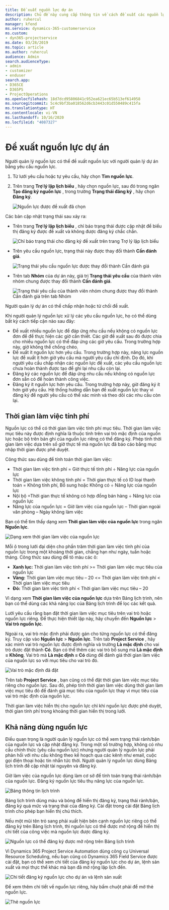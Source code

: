 ```yaml
---
title: Đề xuất nguồn lực dự án
description: Chủ đề này cung cấp thông tin về cách đề xuất các nguồn lực dự án.
author: ruhercul
manager: kfend
ms.service: dynamics-365-customerservice
ms.custom:
- dyn365-projectservice
ms.date: 03/28/2019
ms.topic: article
ms.author: ruhercul
audience: Admin
search.audienceType:
- admin
- customizer
- enduser
search.app:
- D365CE
- D365PS
- ProjectOperations
ms.openlocfilehash: 18d7dcd95806841c952ea621ec65b513ef614958
ms.sourcegitcommit: 5c4c9bf3ba018562d6cb3443c01d550489c415fa
ms.translationtype: HT
ms.contentlocale: vi-VN
ms.lasthandoff: 10/16/2020
ms.locfileid: "4087327"
---
```

# <a name="propose-project-resources"></a>Đề xuất nguồn lực dự án

Người quản lý nguồn lực có thể đề xuất nguồn lực với người quản lý dự án bằng yêu cầu nguồn lực.

1. Từ lưới yêu cầu hoặc tự yêu cầu, hãy chọn **Tìm nguồn lực**.
2. Trên trang **Trợ lý lập lịch biểu** , hãy chọn nguồn lực, sau đó trong ngăn **Tạo đăng ký nguồn lực** , trong trường **Trạng thái đăng ký** , hãy chọn **Đăng ký**.

    ![Nguồn lực được đề xuất đã chọn](media/Resource-Management-image62.png)

Các bản cập nhật trạng thái sau xảy ra:

- Trên trang **Trợ lý lập lịch biểu** , chỉ báo trạng thái được cập nhật để biểu thị đăng ký được đề xuất và không được đăng ký chắc chắn.

    ![Chỉ báo trạng thái cho đăng ký đề xuất trên trang Trợ lý lập lịch biểu](media/Resource-Management-image63.png)

- Trên yêu cầu nguồn lực, trạng thái này được thay đổi thành **Cần đánh giá**.

    ![Trạng thái yêu cầu nguồn lực được thay đổi thành Cần đánh giá](media/Resource-Management-image64.png)

- Trên tab **Nhóm** của dự án này, giá trị **Trạng thái yêu cầu** của thành viên nhóm chung được thay đổi thành **Cần đánh giá**.

    ![Trạng thái yêu cầu của thành viên nhóm chung được thay đổi thành Cần đánh giá trên tab Nhóm](media/Resource-Management-image48.png)

Người quản lý dự án có thể chấp nhận hoặc từ chối đề xuất.

Khi người quản lý nguồn lực xử lý các yêu cầu nguồn lực, họ có thể dùng bất kỳ cách tiếp cận nào sau đây:

- Đề xuất nhiều nguồn lực để đáp ứng nhu cầu nếu không có nguồn lực đơn để để thực hiện các giờ cần thiết. Các giờ đề xuất sau đó được chia cho nhiều nguồn lực có thể đáp ứng các giờ yêu cầu. Trong trường hợp này, giờ không thể chồng chéo.
- Đề xuất ít nguồn lực hơn yêu cầu. Trong trường hợp này, năng lực nguồn lực đề xuất ít hơn giờ yêu cầu mà người yêu cầu chỉ định. Do đó, khi người yêu cầu chấp nhận các nguồn lực đề xuất, các yêu cầu nguồn lực chưa hoàn thành được tạo để ghi lại nhu cầu còn lại.
- Đăng ký các nguồn lực để đáp ứng nhu cầu nếu không có nguồn lực đơn sẵn có để hoàn thành công việc.
- Đăng ký ít nguồn lực hơn yêu cầu. Trong trường hợp này, giờ đăng ký ít hơn giờ yêu cầu. Hệ thống hướng dẫn bạn đề xuất nguồn lực thay vì đăng ký để người yêu cầu có thể xác minh và theo dõi các nhu cầu còn lại.

## <a name="billable-utilization"></a>Thời gian làm việc tính phí

Nguồn lực có thể có thời gian làm việc tính phí mục tiêu. Thời gian làm việc mục tiêu này được định nghĩa là thuộc tính trên vai trò mặc định của nguồn lực hoặc bộ trên bản ghi của nguồn lực riêng có thể đăng ký. Phép tính thời gian làm việc dựa trên số giờ thực tế mà nguồn lực đã báo cáo bằng mục nhập thời gian được phê duyệt.

Công thức sau dùng để tính toán thời gian làm việc:

- Thời gian làm việc tính phí = Giờ thực tế tính phí ÷ Năng lực của nguồn lực
- Thời gian làm việc không tính phí = Thời gian thực tế có ID loại thanh toán = Không tính phí, Bổ sung hoặc Không có ÷ Năng lực của nguồn lực
- Nội bộ =Thời gian thực tế không có hợp đồng bán hàng ÷ Năng lực của nguồn lực
- Năng lực của nguồn lực = Giờ làm việc của nguồn lực – Thời gian ngoài văn phòng – Ngày không làm việc

Bạn có thể tìm thấy dạng xem **Thời gian làm việc của nguồn lực** trong ngăn **Nguồn lực**.

![Dạng xem thời gian làm việc của nguồn lực](media/Resource-Management-image65.png)

Mỗi ô trong lưới đại diện cho phần trăm thời gian làm việc tính phí của nguồn lực trong một khoảng thời gian, chẳng hạn như ngày, tuần hoặc tháng. Công thức sau dùng để tô màu các ô:

- **Xanh lục:** Thời gian làm việc tính phí \>= Thời gian làm việc mục tiêu của nguồn lực
- **Vàng:** Thời gian làm việc mục tiêu – 20 \<= Thời gian làm việc tính phí \< Thời gian làm việc mục tiêu
- **Đỏ:** Thời gian làm việc tính phí \< Thời gian làm việc mục tiêu – 20

Vì dạng xem **Thời gian làm việc của nguồn lực** dựa trên Bảng lịch trình, nên bạn có thể dùng các khả năng lọc của Bảng lịch trình để lọc các kết quả.

Lưới yêu cầu rằng bạn đặt thời gian làm việc mục tiêu trên vai trò hoặc nguồn lực riêng. Để thực hiện thiết lập này, hãy chuyển đến **Nguồn lực** \> **Vai trò nguồn lực**.

Ngoài ra, vai trò mặc định phải được gán cho từng nguồn lực có thể đăng ký. Truy cập vào **Nguồn lực** \> **Nguồn lực**. Trên tab **Project Service** , hãy xác minh vai trò nguồn lực được định nghĩa và trường **Là mặc định** cho vai trò được đặt thành **Có**. Bạn có thể thêm các vai trò bổ sung mà **Là mặc định = Không**. Vai trò mà **Là mặc định = Có** dùng để đánh giá thời gian làm việc của nguồn lực so với mục tiêu cho vai trò đó.

![Vai trò mặc định đã đặt](media/Resource-Management-image67.png)

Trên tab **Project Service** , bạn cũng có thể đặt thời gian làm việc mục tiêu riêng cho nguồn lực. Sau đó, phép tính thời gian làm việc dùng thời gian làm việc mục tiêu đó để đánh giá mục tiêu của nguồn lực thay vì mục tiêu của vai trò mặc định của nguồn lực.

Thời gian làm việc hiển thị cho nguồn lực chỉ khi nguồn lực được phê duyệt, thời gian tính phí trong khoảng thời gian hiển thị trong lưới.

## <a name="resource-availability"></a>Khả năng dùng nguồn lực

Điều quan trọng là người quản lý nguồn lực có thể xem trạng thái rảnh/bận của nguồn lực và cập nhật đăng ký. Trong một số trường hợp, không có nhu cầu chính thức (yêu cầu nguồn lực) nhưng người quản lý nguồn lực phải phản hồi với nhu cầu không theo kế hoạch qua các kênh như email, cuộc gọi điện thoại hoặc tin nhắn tức thời. Người quản lý nguồn lực dùng Bảng lịch trình để cập nhật tài nguyên và đăng ký.

Giờ làm việc của nguồn lực dùng làm cơ sở để tính toán trạng thái rảnh/bận của nguồn lực. Đăng ký nguồn lực tiêu thụ năng lực của nguồn lực.

![Bảng thông tin lịch trình](media/Resource-Management-image68.png)

Bảng lịch trình dùng màu và bóng để hiển thị đăng ký, trạng thái rảnh/bận, đăng ký quá mức và trạng thái của đăng ký. Cài đặt trong cài đặt Bảng lịch trình cho phép bạn hiển thị chú thích.

Nếu một mũi tên trỏ sang phải xuất hiện bên cạnh nguồn lực riêng có thể đăng ký trên Bảng lịch trình, thì nguồn lực có thể được mở rộng để hiển thị chi tiết của công việc mà nguồn lực được đăng ký.

![Nguồn lực có thể đăng ký được mở rộng trên Bảng lịch trình](media/Resource-Management-image69.png)

Vì Dynamics 365 Project Service Automation dùng công cụ Universal Resource Scheduling, nếu bạn cũng có Dynamics 365 Field Service được cài đặt, bạn có thể xem chi tiết của đăng ký nguồn lực cho dự án, lệnh sản xuất và mọi thực thể khác mà bạn đã mở rộng lập lịch đến.

![Chi tiết đăng ký nguồn lực cho dự án và lệnh sản xuất](media/Resource-Management-image70.png)

Để xem thêm chi tiết về nguồn lực riêng, hãy bấm chuột phải để mở thẻ nguồn lực.

![Thẻ nguồn lực](media/Resource-Management-image71.png)
